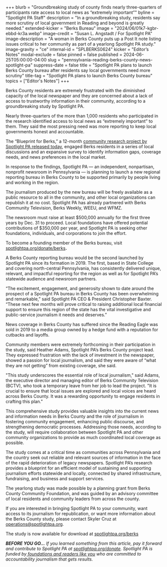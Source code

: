 +++
blurb = "Groundbreaking study of county finds nearly three-quarters of participants rate access to local news as “extremely important”"
byline = "Spotlight PA Staff"
description = "In a groundbreaking study, residents say more scrutiny of local government in Reading and beyond is greatly needed."
extended-kicker = "Berks Bureau"
image = "2024/06/01k7-kgbr-ebbd-kr3a.webp"
image-credit = "Susan L. Angstadt / For Spotlight PA"
image-description = "A woman in Berks County puts up a Post It note listing issues critical to her community as part of a yearlong Spotlight PA study."
image-gravity = "ce"
internal-id = "SPLBERKS0624"
kicker = "Editor’s Notes"
modal-exclude = false
pinned = false
published = 2024-06-25T05:00:00-04:00
slug = "pennsylvania-reading-berks-county-news-spotlight-pa"
suppress-date = false
title = "Spotlight PA plans to launch Berks County bureau after residents say local governments need more scrutiny"
title-tag = "Spotlight PA plans to launch Berks County bureau"
topics = ["Editor's Notes"]
+++

Berks County residents are extremely frustrated with the diminished capacity of the local newspaper and they are concerned about a lack of access to trustworthy information in their community, according to a groundbreaking study by Spotlight PA.

Nearly three-quarters of the more than 1,000 residents who participated in the research identified access to local news as “extremely important” to them. They said the most pressing need was more reporting to keep local governments honest and accountable.

The “Blueprint for Berks,” a 12-month <a href="http://spotlightpa.org/berks">community research project by Spotlight PA released today</a>, engaged Berks residents in a series of local discussions and an expansive survey to identify information gaps, coverage needs, and news preferences in the local market.

In response to the findings, Spotlight PA — an independent, nonpartisan, nonprofit newsroom in Pennsylvania — is planning to launch a new regional reporting bureau in Berks County to be supported primarily by people living and working in the region.

The journalism produced by the new bureau will be freely available as a public resource to all in the community, and other local organizations can republish it at no cost. Spotlight PA has already partnered with Berks Community Television, Berks Weekly, WEEU, and WFMZ.

The newsroom must raise at least $500,000 annually for the first three years by Dec. 31 to proceed. Local foundations have offered potential contributions of $350,000 per year, and Spotlight PA is seeking other foundations, individuals, and corporations to join the effort.

To become a founding member of the Berks bureau, visit <a href="https://spotlightpa.fundjournalism.org/berks?campaign=701Ub00000AFcNOIA1">spotlightpa.org/donate/berks</a><strong>.</strong>

<script src="https://www.spotlightpa.org/embed.js" async></script><div data-spl-embed-version="1" data-spl-src="https://www.spotlightpa.org/embeds/donate/?eyebrow_text=BERKS%20BUREAU&cta_text=CONTRIBUTE%20NOW&teaser_text=Make%20a%20gift%20and%20become%20a%20founding%20member%20of%20Spotlight%20PA's%20Berks%20County%20bureau.%20"></div>

A Berks County reporting bureau would be the second launched by Spotlight PA since its formation in 2019. The first, based in State College and covering north-central Pennsylvania, has consistently delivered unique, relevant, and impactful reporting for the region as well as for Spotlight PA’s statewide audience and newsroom partners.

“The excitement, engagement, and generosity shown to date around the prospect of a Spotlight PA bureau in Berks County has been overwhelming and remarkable,” said Spotlight PA CEO &amp; President Christopher Baxter. “These next few months will prove critical to raising additional local financial support to ensure this region of the state has the vital investigative and public-service journalism it needs and deserves.”

News coverage in Berks County has suffered since the Reading Eagle was sold in 2019 to a media group owned by a hedge fund with a reputation for cutbacks and layoffs.

Community members were extremely forthcoming in their participation in the study, said Heather Adams, Spotlight PA’s Berks County project lead. They expressed frustration with the lack of investment in the newspaper, showed a passion for local journalism, and said they were aware of “what they are not getting” from existing coverage, she said.

&#34;This study underscores the essential role of local journalism,&#34; said Adams, the executive director and managing editor of Berks Community Television (BCTV), who took a temporary leave from her job to lead the project. &#34;It is crucial to ensure that local issues are explored and local voices are heard across Berks County. It was a rewarding opportunity to engage residents in crafting this plan.&#34;

This comprehensive study provides valuable insights into the current news and information needs in Berks County and the role of journalism in fostering community engagement, enhancing public discourse, and strengthening democratic processes. Addressing those needs, according to the study, will require collaboration between Spotlight PA and other community organizations to provide as much coordinated local coverage as possible.

The study comes at a critical time as communities across Pennsylvania and the country seek out reliable and relevant sources of information in the face of the rapid deterioration of legacy newspapers. Spotlight PA’s research provides a blueprint for an efficient model of sustaining and supporting journalism efforts statewide and locally, connected by shared infrastructure, fundraising, and business and support services.

The yearlong study was made possible by a planning grant from Berks County Community Foundation, and was guided by an advisory committee of local residents and community leaders from across the county.

If you are interested in bringing Spotlight PA to your community, want access to its journalism for republication, or want more information about the Berks County study, please contact Skyler Cruz at <a href="mailto:operations@spotlightpa.org">operations@spotlightpa.org</a>.

The study is now available for download at <a href="https://www.spotlightpa.org/berks">spotlightpa.org/berks</a>

<strong><em>BEFORE YOU GO…</em></strong><em> If you learned something from this article, pay it forward and contribute to Spotlight PA at </em><a href="https://www.spotlightpa.org/donate"><em>spotlightpa.org/donate</em></a><em>. Spotlight PA is funded by</em><a href="https://www.spotlightpa.org/support"><em> foundations and readers like you</em></a><em> who are committed to accountability journalism that gets results.</em>


